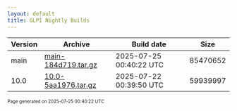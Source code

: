 ```yaml
---
layout: default
title: GLPI Nightly Builds
---
```


Version|Archive|Build date|Size
---|---|---|---
main|[main-184d719.tar.gz](main-184d719.tar.gz)|2025-07-25 00:40:22 UTC|85470652
10.0|[10.0-5aa1976.tar.gz](10.0-5aa1976.tar.gz)|2025-07-22 00:39:50 UTC|59939997

<font size="1">Page generated on 2025-07-25 00:40:22 UTC</font>

